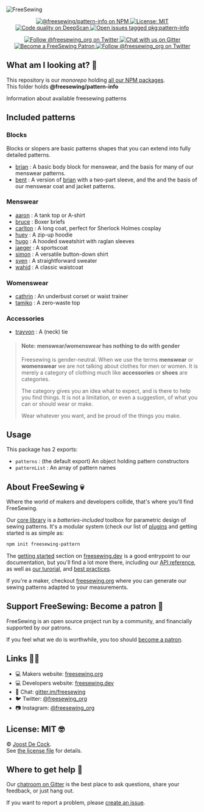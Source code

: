 ![FreeSewing](https://freesewing.org/banner.jpg)
<p align='center'><a
  href="https://www.npmjs.com/package/@freesewing/pattern-info"
  title="@freesewing/pattern-info on NPM"
  ><img src="https://img.shields.io/npm/v/@freesewing/pattern-info.svg"
  alt="@freesewing/pattern-info on NPM"/>
  </a><a
  href="https://opensource.org/licenses/MIT"
  title="License: MIT"
  ><img src="https://img.shields.io/npm/l/@freesewing/pattern-info.svg?label=License"
  alt="License: MIT"/>
  </a><a
  href="https://deepscan.io/dashboard#view=project&tid=2114&pid=2993&bid=23256"
  title="Code quality on DeepScan"
  ><img src="https://deepscan.io/api/teams/2114/projects/2993/branches/23256/badge/grade.svg"
  alt="Code quality on DeepScan"/>
  </a><a
  href="https://github.com/freesewing/freesewing/issues?q=is%3Aissue+is%3Aopen+label%3Apkg%3Apattern-info"
  title="Open issues tagged pkg:pattern-info"
  ><img src="https://img.shields.io/github/issues/freesewing/freesewing/pkg:pattern-info.svg?label=Issues"
  alt="Open issues tagged pkg:pattern-info"/>
  </a></p><p align='center'><a
  href="https://twitter.com/freesewing_org"
  title="Follow @freesewing_org on Twitter"
  ><img src="https://img.shields.io/badge/%F3%A0%80%A0-Follow%20us-blue.svg?logo=twitter&logoColor=white&logoWidth=15"
  alt="Follow @freesewing_org on Twitter"/>
  </a><a
  href="https://gitter.im/freesewing/chat"
  title="Chat with us on Gitter"
  ><img src="https://img.shields.io/badge/%F3%A0%80%A0-Chat%20with%20us-CA0547.svg?logo=gitter&logoColor=white&logoWidth=15"
  alt="Chat with us on Gitter"/>
  </a><a
  href="https://freesewing.org/patrons/join"
  title="Become a FreeSewing Patron"
  ><img src="https://img.shields.io/badge/%F3%A0%80%A0-Support%20us-blueviolet.svg?logo=cash-app&logoColor=white&logoWidth=15"
  alt="Become a FreeSewing Patron"/>
  </a><a
  href="https://instagram.com/freesewing_org"
  title="Follow @freesewing_org on Twitter"
  ><img src="https://img.shields.io/badge/%F3%A0%80%A0-Follow%20us-E4405F.svg?logo=instagram&logoColor=white&logoWidth=15"
  alt="Follow @freesewing_org on Twitter"/>
  </a></p>

## What am I looking at? 🤔

This repository is our *monorepo* holding [all our NPM packages](https://www.npmjs.com/search?q=keywords:freesewing).  
This folder holds **@freesewing/pattern-info**

Information about available freesewing patterns


## Included patterns

### Blocks

Blocks or slopers are basic patterns shapes that you can extend into fully detailed patterns.

 - [brian](https://github.com/freesewing/brian) : A basic body block for menswear, and the basis for many of our menswear patterns. 
 - [bent](https://github.com/freesewing/bent) : A version of [brian](https://github.com/freesewing/brian) with a two-part sleeve, and the and the basis of our menswear coat and jacket patterns. 

### Menswear

 - [aaron](https://github.com/freesewing/aaron) : A tank top or A-shirt
 - [bruce](https://github.com/freesewing/bruce) : Boxer briefs
 - [carlton](https://github.com/freesewing/carlton) : A long coat, perfect for Sherlock Holmes cosplay
 - [huey](https://github.com/freesewing/huey) : A zip-up hoodie
 - [hugo](https://github.com/freesewing/hugo) : A hooded sweatshirt with raglan sleeves
 - [jaeger](https://github.com/freesewing/jaeger) : A sportscoat
 - [simon](https://github.com/freesewing/simon) : A versatile button-down shirt
 - [sven](https://github.com/freesewing/sven) : A straightforward sweater
 - [wahid](https://github.com/freesewing/wahid) : A classic waistcoat
 

### Womenswear

 - [cathrin](https://github.com/freesewing/cathrin) : An underbust corset or waist trainer
 - [tamiko](https://github.com/freesewing/tamiko) : A zero-waste top

### Accessories
 
 - [trayvon](https://github.com/freesewing/trayvon) : A (neck) tie

> #### Note: menswear/womenswear has nothing to do with gender
>
> Freesewing is gender-neutral. When we use the terms **menswear** or **womenswear**
> we are not talking about clothes for men or women. It is merely a category of clothing
> much like **accessories** or **shoes** are categories.
>
> The category gives you an idea what to expect, and is there to help you find things.
> It is not a limitation, or even a suggestion, of what you can or should wear or make.
>
> Wear whatever you want, and be proud of the things you make.

## Usage

This package has 2 exports:

 - `patterns` : (the default export) An object holding pattern constructors
 - `patternList` : An array of pattern names



## About FreeSewing 💀

Where the world of makers and developers collide, that's where you'll find FreeSewing.

Our [core library](https://freesewing.dev/) is a *batteries-included* toolbox
for parametric design of sewing patterns. It's a modular system (check our list
of [plugins](https://freesewing.dev/plugins) and getting started is as simple as:

```bash
npm init freesewing-pattern
```

The [getting started](https://freesewing.dev/start) section on [freesewing.dev](https://freesewing.dev/) is a good
entrypoint to our documentation, but you'll find a lot more there, including
our [API reference](https://freesewing.dev/api),
as well as [our turorial](https://freesewing.dev/tutorial),
and [best practices](https://freesewing.dev/do).

If you're a maker, checkout [freesewing.org](https://freesewing/) where you can generate
our sewing patterns adapted to your measurements.

## Support FreeSewing: Become a patron 🥰

FreeSewing is an open source project run by a community, 
and financially supported by our patrons.

If you feel what we do is worthwhile, you too 
should [become a patron](https://freesewing.org/patrons/join).

## Links 👩‍💻

 - 💻 Makers website: [freesewing.org](https://freesewing.org)
 - 💻 Developers website: [freesewing.dev](https://freesewing.dev)
 - 💬 Chat: [gitter.im/freesewing](https://gitter.im/freesewing/chat)
 - 🐦 Twitter: [@freesewing_org](https://twitter.com/freesewing_org)
 - 📷 Instagram: [@freesewing_org](https://instagram.com/freesewing_org)

## License: MIT 🤓

© [Joost De Cock](https://github.com/joostdecock).  
See [the license file](https://github.com/freesewing/freesewing/blob/develop/LICENSE) for details.

## Where to get help 🤯

Our [chatroom on Gitter](https://gitter.im/freesewing/chat) is the best place to ask questions,
share your feedback, or just hang out.

If you want to report a problem, please [create an issue](https://github.com/freesewing/freesewing/issues/new).
